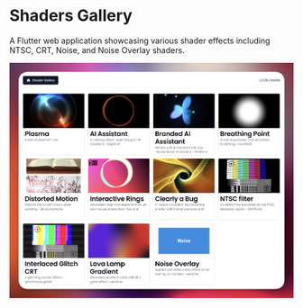 # Shaders Gallery

A Flutter web application showcasing various shader effects including NTSC, CRT, Noise, and Noise Overlay shaders.

![](docs/screenshot.png)